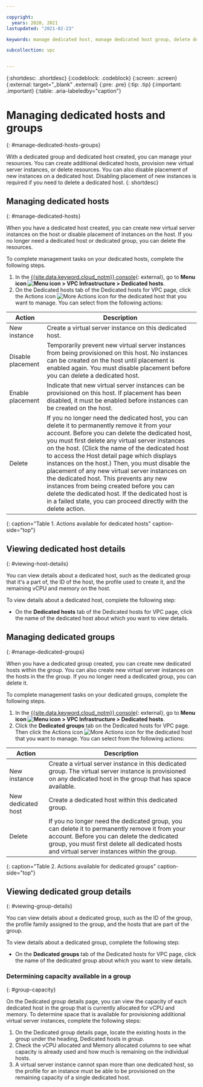```yaml
---

copyright:
  years: 2020, 2021 
lastupdated: "2021-02-23"

keywords: manage dedicated host, manage dedicated host group, delete dedicated host, disable placement

subcollection: vpc


---
```


{:shortdesc: .shortdesc}
{:codeblock: .codeblock}
{:screen: .screen}
{:external: target="_blank" .external}
{:pre: .pre}
{:tip: .tip}
{:important: .important}
{:table: .aria-labeledby="caption"}

# Managing dedicated hosts and groups
{: #manage-dedicated-hosts-groups}

With a dedicated group and dedicated host created, you can manage your resources. You can create additional dedicated hosts, 
provision new virtual server instances, or delete resources. You can also disable placement of new instances on 
a dedicated host. Disabling placement of new instances is required if you need to delete a dedicated host. 
{: shortdesc}

## Managing dedicated hosts
{: #manage-dedicated-hosts}

When you have a dedicated host created, you can create new virtual server instances on the host or disable placement of 
instances on the host. If you no longer need a dedicated host or dedicated group, you can delete the resources. 

To complete management tasks on your dedicated hosts, complete the following steps.

1. In the [{{site.data.keyword.cloud_notm}} console](https://{DomainName}/vpc-ext){: external}, go to **Menu icon ![Menu icon](../icons/icon_hamburger.svg) > VPC Infrastructure > Dedicated hosts**.
2. On the Dedicated hosts tab of the Dedicated hosts for VPC page, click the Actions icon ![More Actions icon](../icons/action-menu-icon.svg) for the dedicated host that you want to manage. You can select 
from the following actions:

| Action | Description |
|--------|-------------|
| New instance | Create a virtual server instance on this dedicated host. |
| Disable placement | Temporarily prevent new virtual server instances from being provisioned on this host. No instances can be created on the host until placement is enabled again. You must disable placement before you can delete a dedicated host. |
| Enable placement | Indicate that new virtual server instances can be provisioned on this host. If placement has been disabled, it must be enabled before instances can be created on the host. |
| Delete | If you no longer need the dedicated host, you can delete it to permanently remove it from your account. Before you can delete the dedicated host, you must first delete any virtual server instances on the host. (Click the name of the dedicated host to access the Host detail page which displays instances on the host.) Then, you must disable the placement of any new virtual server instances on the dedicated host. This prevents any new instances from being created before you can delete the dedicated host. If the dedicated host is in a failed state, you can proceed directly with the delete action. |
{: caption="Table 1. Actions available for dedicated hosts" caption-side="top"}

## Viewing dedicated host details
{: #viewing-host-details}

You can view details about a dedicated host, such as the dedicated group that it's a part of, the ID of the host, the profile used to create it, and the remaining vCPU and memory on the host.

To view details about a dedicated host, complete the following step:

* On the **Dedicated hosts** tab of the Dedicated hosts for VPC page, click the name of the dedicated host about which you want to view details. 

## Managing dedicated groups
{: #manage-dedicated-groups}

When you have a dedicated group created, you can create new dedicated hosts within the group. You can also create new virtual server instances on the hosts in the the group. If you no longer need a dedicated group, you can delete it. 

To complete management tasks on your dedicated groups, complete the following steps.

1. In the [{{site.data.keyword.cloud_notm}} console](https://{DomainName}/vpc-ext){: external}, go to **Menu icon ![Menu icon](../icons/icon_hamburger.svg) >
VPC Infrastructure > Dedicated hosts**.
2. Click the **Dedicated groups** tab on the Dedicated hosts for VPC page. Then click the Actions icon ![More Actions icon](../icons/action-menu-icon.svg) for the dedicated host that you want to manage. You can select 
from the following actions:

| Action | Description |
|--------|-------------|
| New instance | Create a virtual server instance in this dedicated group. The virtual server instance is provisioned on any dedicated host in the group that has space available. |
| New dedicated host | Create a dedicated host within this dedicated group.|
| Delete | If you no longer need the dedicated group, you can delete it to permanently remove it from your account. Before you can delete the dedicated group, you must first delete all dedicated hosts and virtual server instances within the group. |
{: caption="Table 2. Actions available for dedicated groups" caption-side="top"}

## Viewing dedicated group details
{: #viewing-group-details}

You can view details about a dedicated group, such as the ID of the group, the profile family assigned to the group, and the hosts that are part of the group.

To view details about a dedicated group, complete the following step:

* On the **Dedicated groups** tab of the Dedicated hosts for VPC page, click the name of the dedicated group about which you want to view details. 

### Determining capacity available in a group
{: #group-capacity}

On the Dedicated group details page, you can view the capacity of each dedicated host in the group that is currently allocated 
for vCPU and memory. To determine space that is available for provisioning additional virtual server instances, complete the following steps:

1. On the Dedicated group details page, locate the existing hosts in the group under the heading, Dedicated hosts in *group*.
2. Check the vCPU allocated and Memory allocated columns to see what capacity is already used and how much is remaining on the individual hosts. 
3. A virtual server instance cannot span more than one dedicated host, so the profile for an instance must be able to be provisioned on the remaining capacity of a single dedicated host. 

